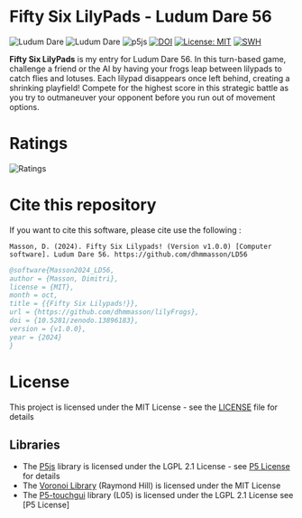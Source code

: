 # Fifty Six LilyPads - Ludum Dare 56

![Ludum Dare](https://img.shields.io/badge/LudumDare-56-f79122?labelColor=ee5533&link=https%3A%2F%2Fldjam.com%2Fevents%2Fludum-dare%2F56)
![Ludum Dare](https://img.shields.io/badge/LudumDare56-Compo-f79122?labelColor=ee5533&link=https%3A%2F%2Fldjam.com%2Fevents%2Fludum-dare%2F56)
![p5js](https://img.shields.io/badge/p5.js-v1.9.4-ED225D?logo=p5.js&logoColor=FFFFFF)
[![DOI](https://zenodo.org/badge/DOI/10.5281/zenodo.13896183.svg)](https://doi.org/10.5281/zenodo.13896183)
[![License: MIT](https://img.shields.io/badge/License-MIT-yellow.svg)](https://opensource.org/licenses/MIT)
[![SWH](https://archive.softwareheritage.org/badge/swh:1:rel:27677f1bb3088281a4529d772d3e0a74c66e6d1c/)](https://archive.softwareheritage.org/swh:1:rel:27677f1bb3088281a4529d772d3e0a74c66e6d1c)

**Fifty Six LilyPads** is my entry for Ludum Dare 56. In this turn-based game, challenge a friend or the AI by having your frogs leap between lilypads to catch flies and lotuses. Each lilypad disappears once left behind, creating a shrinking playfield! Compete for the highest score in this strategic battle as you try to outmaneuver your opponent before you run out of movement options.

# Ratings

![Ratings](https://badges.jaxs.onl/56/fifty-six-frogs/badge.svg)

# Cite this repository

If you want to cite this software, please cite use the following :

```APA
Masson, D. (2024). Fifty Six Lilypads! (Version v1.0.0) [Computer software]. Ludum Dare 56. https://github.com/dhmmasson/LD56
```

```bibtex
@software{Masson2024_LD56,
author = {Masson, Dimitri},
license = {MIT},
month = oct,
title = {{Fifty Six Lilypads!}},
url = {https://github.com/dhmmasson/lilyFrogs},
doi = {10.5281/zenodo.13896183},
version = {v1.0.0},
year = {2024}
}
```

# License

This project is licensed under the MIT License - see the [LICENSE](LICENSE) file for details

## Libraries

- The [P5js](https://p5js.org/) library is licensed under the LGPL 2.1 License - see [P5 License](scripts/p5/LICENSE) for details
- The [Voronoi Library](https://github.com/gorhill/Javascript-Voronoi) (Raymond Hill) is licensed under the MIT License
- The [P5-touchgui](https://github.com/gorhill/Javascript-Voronoi) library (L05) is licensed under the LGPL 2.1 License see [P5 License]

